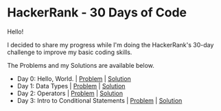 # HackerRank - 30 Days of Code

Hello!

I decided to share my progress while I'm doing the HackerRank's 30-day challenge to improve my basic coding skills. 

The Problems and my Solutions are available below.

* Day 0: Hello, World. | [Problem](https://www.hackerrank.com/challenges/30-hello-world/problem?isFullScreen=true) | [Solution](https://github.com/cemtelliagaoglu/HackerRank-30DaysOfCode/tree/main/HackerRank-30DaysOfCode.playground/Pages/Day0.xcplaygroundpage)
* Day 1: Data Types | [Problem](https://www.hackerrank.com/challenges/30-data-types/problem?isFullScreen=true) | [Solution](https://github.com/cemtelliagaoglu/HackerRank-30DaysOfCode/tree/main/HackerRank-30DaysOfCode.playground/Pages/Day1.xcplaygroundpage)
* Day 2: Operators | [Problem](https://www.hackerrank.com/challenges/30-operators/problem?isFullScreen=true) | [Solution](https://github.com/cemtelliagaoglu/HackerRank-30DaysOfCode/blob/main/HackerRank-30DaysOfCode.playground/Pages/Day2.xcplaygroundpage/Contents.swift)
* Day 3: Intro to Conditional Statements | [Problem](https://www.hackerrank.com/challenges/30-conditional-statements/problem?isFullScreen=true) | [Solution](https://github.com/cemtelliagaoglu/HackerRank-30DaysOfCode/blob/main/HackerRank-30DaysOfCode.playground/Pages/Day3.xcplaygroundpage/Contents.swift)
